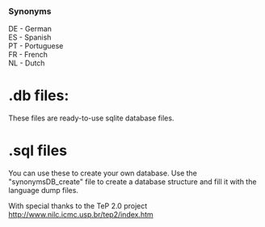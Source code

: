 ### Synonyms
DE - German\
ES - Spanish\
PT - Portuguese\
FR - French\
NL - Dutch

# .db files:
These files are ready-to-use sqlite database files.

# .sql files
You can use these to create your own database. Use the "synonymsDB_create" file to create a database structure and fill it with the language dump files.


With special thanks to the TeP 2.0 project http://www.nilc.icmc.usp.br/tep2/index.htm

